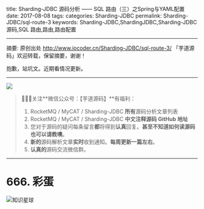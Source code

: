 title: Sharding-JDBC 源码分析 —— SQL 路由（三）之Spring与YAML配置
date: 2017-08-08
tags:
categories: Sharding-JDBC
permalink: Sharding-JDBC/sql-route-3
keywords: Sharding-JDBC,ShardingJDBC,Sharding-JDBC 源码,SQL 路由,路由,路由配置

-------

摘要: 原创出处 http://www.iocoder.cn/Sharding-JDBC/sql-route-3/ 「芋道源码」欢迎转载，保留摘要，谢谢！


抱歉，站坑文。近期看情况更新。

-------

![](https://www.iocoder.cn/images/common/wechat_mp_2018_05_18.jpg)

> 🙂🙂🙂关注**微信公众号：【芋道源码】**有福利：  
> 1. RocketMQ / MyCAT / Sharding-JDBC **所有**源码分析文章列表  
> 2. RocketMQ / MyCAT / Sharding-JDBC **中文注释源码 GitHub 地址**  
> 3. 您对于源码的疑问每条留言**都**将得到**认真**回复。**甚至不知道如何读源码也可以请教噢**。  
> 4. **新的**源码解析文章**实时**收到通知。**每周更新一篇左右**。  
> 5. **认真的**源码交流微信群。

-------

# 666. 彩蛋

![知识星球](http://www.iocoder.cn/images/Architecture/2017_12_29/01.png)


